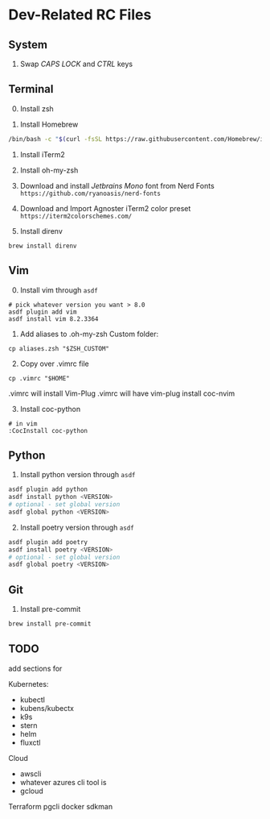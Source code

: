 # Dev-Related RC Files

## System

1. Swap *CAPS LOCK* and *CTRL* keys

## Terminal

0. Install zsh

1. Install Homebrew
```bash
/bin/bash -c "$(curl -fsSL https://raw.githubusercontent.com/Homebrew/install/master/install.sh)"
```

1. Install iTerm2

2. Install oh-my-zsh

3. Download and install *Jetbrains Mono* font from Nerd Fonts
`https://github.com/ryanoasis/nerd-fonts`

4. Download and Import Agnoster iTerm2 color preset
`https://iterm2colorschemes.com/`

5. Install direnv
```
brew install direnv
```

## Vim

0. Install vim through `asdf`
```
# pick whatever version you want > 8.0
asdf plugin add vim
asdf install vim 8.2.3364
```

1. Add aliases to .oh-my-zsh Custom folder:
```
cp aliases.zsh "$ZSH_CUSTOM"
```

2. Copy over .vimrc file
```
cp .vimrc "$HOME"
```
.vimrc will install Vim-Plug
.vimrc will have vim-plug install coc-nvim

3. Install coc-python
```
# in vim
:CocInstall coc-python
```

## Python
1. Install python version through `asdf`
```bash
asdf plugin add python
asdf install python <VERSION>
# optional - set global version
asdf global python <VERSION>
```

2. Install poetry version through `asdf`
```bash
asdf plugin add poetry
asdf install poetry <VERSION>
# optional - set global version
asdf global poetry <VERSION>
```

## Git

1. Install pre-commit
```bash
brew install pre-commit
```

## TODO

add sections for

Kubernetes:

- kubectl
- kubens/kubectx
- k9s
- stern
- helm
- fluxctl

Cloud

- awscli
- whatever azures cli tool is
- gcloud

Terraform
pgcli
docker
sdkman
